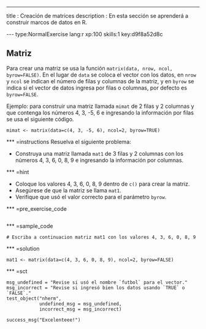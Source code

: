 ---
title       : Creación de matrices
description : En esta sección se aprenderá a construir marcos de datos en R.

--- type:NormalExercise lang:r xp:100 skills:1 key:d9f8a52d8c
## Matriz

Para crear una matriz se usa la función `matrix(data, nrow, ncol, byrow=FALSE)`. En el lugar de `data` se coloca el vector con los datos, en `nrow` y `ncol` se indican el número de filas y columnas de la matriz, y en `byrow` se indica si el vector de datos ingresa por filas o columnas, por defecto es `byrow=FALSE`.

Ejemplo: para construir una matriz llamada `mimat` de 2 filas y 2 columnas y que contenga los números 4, 3, -5, 6 e ingresando la información por filas se usa el siguiente código.

`mimat <- matrix(data=c(4, 3, -5, 6), ncol=2, byrow=TRUE)`

*** =instructions
Resuelva el siguiente problema:

- Construya una matriz llamada `mat1` de 3 filas y 2 columnas con los números 4, 3, 6, 0, 8, 9 e ingresando la información por columnas.

*** =hint
- Coloque los valores 4, 3, 6, 0, 8, 9 dentro de `c()` para crear la matriz.
- Asegúrese de que la matriz se llama `mat1`.
- Verifique que usó el valor correcto para el parámetro `byrow`.


*** =pre_exercise_code
```{r}

```

*** =sample_code
```{r}
# Escriba a continuacion matriz mat1 con los valores 4, 3, 6, 0, 8, 9

```

*** =solution
```{r}
mat1 <- matrix(data=c(4, 3, 6, 0, 8, 9), ncol=2, byrow=FALSE)
```

*** =sct
```{r}
msg_undefined = "Revise si usó el nombre `futbol` para el vector."
msg_incorrect = "Revise si ingresó bien los datos usando `TRUE` o `FALSE`."
test_object("nherm",
            undefined_msg = msg_undefined,
            incorrect_msg = msg_incorrect) 

success_msg("Excelenteee!")
```